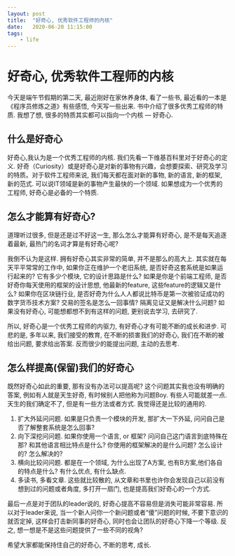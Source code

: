 ```yaml
---
layout: post
title:  "好奇心, 优秀软件工程师的内核"
date:   2020-06-20 11:15:00
tags:
    - life
---
```


# 好奇心, 优秀软件工程师的内核

今天是端午节假期的第二天, 最近刚好在家休养身体, 看了一些书, 最近看的一本是《程序员修炼之道》有些感悟, 今天写一些出来. 书中介绍了很多优秀工程师的特质. 我想了想, 很多的特质其实都可以指向一个内核 — 好奇心.

## 什么是好奇心

好奇心,我认为是一个优秀工程师的内核. 我们先看一下维基百科里对于好奇心的定义. 好奇（Curiosity）或是好奇心是对新的事物有兴趣，会想要探索、研究及学习的特质。对于软件工程师来说, 我们每天都在面对新的事物, 新的语言, 新的框架, 新的范式. 可以说IT领域是新的事物产生最快的一个领域. 如果想成为一个优秀的工程师, 好奇心是必备的一个特质. 

## 怎么才能算有好奇心?

道理听过很多, 但是还是过不好这一生, 那么怎么才能算有好奇心, 是不是每天追逐着最新, 最热门的名词才算是有好奇心呢?

我倒不认为是这样. 拥有好奇心其实非常的简单, 并不是那么的高大上. 其实就在每天平平常常的工作中, 如果你正在维护一个老旧系统, 是否好奇这套系统是如果运行起来的? 它有多少个模块, 它的设计思路是什么? 如果是你是个前端工程师, 是否好奇你每天使用的框架的设计思想, 他最新的feature, 这些feature的逻辑又是什么? 如果你在区块链行业, 是否好奇为什么人人都说比特币是第一次被验证成功的数字货币技术方案? 交易的签名是怎么一回事情? 隔离见证又是解决什么问题? 如果没有好奇心, 可能想都想不到有这样的问题, 更别说去学习, 去研究了. 

所以, 好奇心是一个优秀工程师的内驱力, 有好奇心才有可能不断的成长和进步. 可悲的是, 多年以来, 我们接受的教育, 在不断的损害我们的好奇心, 我们在不断的被给出问题, 要求给出答案. 反而很少的能提出问题, 主动的去思考. 

## 怎么样提高(保留)我们的好奇心

既然好奇心如此的重要, 那有没有办法可以提高呢? 这个问题其实我也没有明确的答案, 例如有人就是天生好奇, 有时候别人把他称为问题Boy.  有些人可能就差一点.  天生的我们确定不了, 但是有一些方法或者方式. 我觉得还是比较的通用的.

1. 扩大外延问问题. 如果是只负责一个模块的开发, 那扩大一下外延, 问问自己是否了解整套系统是怎么回事?
2. 向下深挖问问题. 如果你使用一个语言, or 框架? 问问自己这门语言到底特殊在那? 和其他语言相比特点是什么? 你使用的框架解决的是什么问题? 怎么设计的? 怎么解决的?
3. 横向比较问问题. 都是在一个领域, 为什么出现了A方案, 也有B方案,他们各自的特点是什么? 有什么优点, 有什么缺点. 
4. 多读书, 多看文章. 这些就比较散的, 从文章和书里也许你会发现自己以前没有想到过的问题或者角度, 多打开一扇门, 也是提高我们好奇心的一个方式.

最后一点是对于团队的leader说的, 好奇心提高不容易但是消失可能非常容易. 所以对于leader来说, 当一个新人问你一个新问题或者“傻”问题的时候, 不要下意识的就否定掉, 这样会打击新同事的好奇心, 同时也会让团队的好奇心下降一个等级. 反之, 想一想是不是这些问题提供了一些不同的视角?

希望大家都能保持住自己的好奇心, 不断的思考, 成长.
